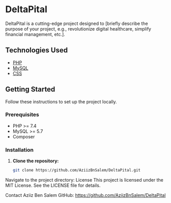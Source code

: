 # DeltaPital

DeltaPital is a cutting-edge project designed to [briefly describe the purpose of your project, e.g., revolutionize digital healthcare, simplify financial management, etc.].

## Technologies Used 

- [PHP](https://www.php.net/)
- [MySQL](https://www.mysql.com/)
- [CSS](https://developer.mozilla.org/en-US/docs/Web/CSS)

## Getting Started

Follow these instructions to set up the project locally.

### Prerequisites

- PHP >= 7.4
- MySQL >= 5.7
- Composer

### Installation

1. **Clone the repository:**
   ```bash
   git clone https://github.com/AziizBnSalem/DeltaPital.git
Navigate to the project directory:
License
This project is licensed under the MIT License. See the LICENSE file for details.

Contact
Aziiz Ben Salem
GitHub: https://github.com/AziizBnSalem/DeltaPital
